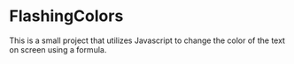 # FlashingColors

This is a small project that utilizes Javascript to change the color of the text on screen using a formula. 

